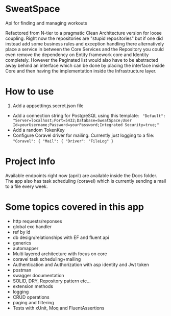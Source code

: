 # SweatSpace
Api for finding and managing workouts

Refactored from N-tier to a pragmatic Clean Architecture version for loose coupling. Right now the repositories are "stupid repositories" but if one did instead add some business rules and exception handling there alternatively place a service in between the Core Services and the Repository you could even remove the dependency on Entity framework core and Identity completely. However the Paginated list would also have to be abstracted away behind an interface which can be done by placing the interface inside Core and then having the implementation inside the Infrastructure layer.  

# How to use
1. Add a appsettings.secret.json file
- Add a connection string for PostgreSQL using this template: `
"Default": "Server=localhost;Port=5432;Database=SweatSpace;User Id=yourUsername;Password=yourPassword;Integrated Security=true;"`
- Add a random TokenKey
- Configure Coravel driver for mailing. Currently just logging to a file: `"Coravel": {
    "Mail": {
      "Driver": "FileLog"
    }`

# Project info
Available endpoints right now (april) are available inside the Docs folder.
The app also has task scheduling (coravel) which is currently sending a mail to a file every week.

# Some topics covered in this app
- http requests/reponses
- global exc handler
- ref by id
- db design/relationships with EF and fluent api
- generics 
- automapper
- Multi layered architecture with focus on core
- coravel task scheduling+mailing 
- Authentication and Authorization with asp identity and Jwt token
- postman 
- swagger documentation
- SOLID, DRY, Repository pattern etc... 
- extension methods 
- logging
- CRUD operations
- paging and filtering
- Tests with xUnit, Moq and FluentAssertions





